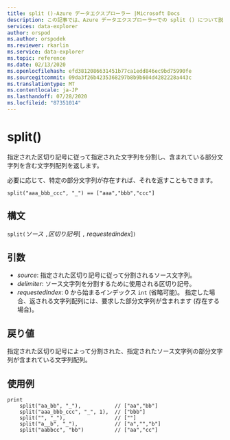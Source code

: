 ```yaml
---
title: split ()-Azure データエクスプローラー |Microsoft Docs
description: この記事では、Azure データエクスプローラーでの split () について説明します。
services: data-explorer
author: orspod
ms.author: orspodek
ms.reviewer: rkarlin
ms.service: data-explorer
ms.topic: reference
ms.date: 02/13/2020
ms.openlocfilehash: efd3812086631451b77ca1edd846ec9bd75990fe
ms.sourcegitcommit: 09da3f26b4235368297b8b9b604d4282228a443c
ms.translationtype: MT
ms.contentlocale: ja-JP
ms.lasthandoff: 07/28/2020
ms.locfileid: "87351014"
---
```

# <a name="split"></a>split()

指定された区切り記号に従って指定された文字列を分割し、含まれている部分文字列を含む文字列配列を返します。

必要に応じて、特定の部分文字列が存在すれば、それを返すこともできます。

```kusto
split("aaa_bbb_ccc", "_") == ["aaa","bbb","ccc"]
```

## <a name="syntax"></a>構文

`split(`*ソース* `,`*区切り記号*[ `,` *requestedindex*]`)`

## <a name="arguments"></a>引数

* *source*: 指定された区切り記号に従って分割されるソース文字列。
* *delimiter*: ソース文字列を分割するために使用される区切り記号。
* *requestedIndex*: 0 から始まるインデックス `int` (省略可能)。 指定した場合、返される文字列配列には、要求した部分文字列が含まれます (存在する場合)。 

## <a name="returns"></a>戻り値

指定された区切り記号によって分割された、指定されたソース文字列の部分文字列が含まれている文字列配列。

## <a name="examples"></a>使用例

```kusto
print
    split("aa_bb", "_"),           // ["aa","bb"]
    split("aaa_bbb_ccc", "_", 1),  // ["bbb"]
    split("", "_"),                // [""]
    split("a__b", "_"),            // ["a","","b"]
    split("aabbcc", "bb")          // ["aa","cc"]
```